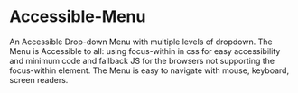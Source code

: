 # Accessible-Menu

An Accessible Drop-down Menu with multiple levels of dropdown.
The Menu is Accessible to all: using focus-within in css for easy accessibility and minimum code and fallback JS for the browsers not supporting the focus-within element.
The Menu is easy to navigate with mouse, keyboard, screen readers.
